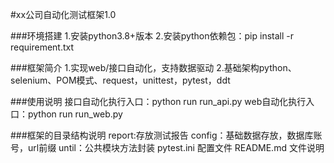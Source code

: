#xx公司自动化测试框架1.0

###环境搭建
	1.安装python3.8+版本
	2.安装python依赖包：pip install -r requirement.txt

###框架简介
	1.实现web/接口自动化，支持数据驱动
	2.基础架构python、selenium、POM模式、request，unittest，pytest，ddt

###使用说明
	接口自动化执行入口：python run  run_api.py
	web自动化执行入口：python run  run_web.py

###框架的目录结构说明
	report:存放测试报告
	config：基础数据存放，数据库账号，url前缀
    until：公共模块方法封装
    pytest.ini 配置文件
    README.md 文件说明
